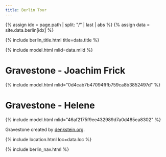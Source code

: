 ```yaml
---
title: Berlin Tour
---
```


{% assign idx = page.path | split: "/" | last | abs %}
{% assign data = site.data.berlin[idx] %}

{% include berlin_title.html title=data.title %}

{% include model.html mlid=data.mlid %}

# Gravestone - Joachim Frick

{% include model.html mlid="0d4cab7b47094fffb759ca8b3852497d" %}

# Gravestone - Helene

{% include model.html mlid="46af2175f9ee432989d7a0d485ea8302" %}

Gravestone created by [denkstein.org](http://denkstein.org/).

{% include location.html loc=data.loc %}

{% include berlin_nav.html %}
